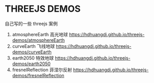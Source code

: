 # THREEJS DEMOS

自己写的一些 threejs 案例

1. atmosphereEarth 高光地球 https://hdhuangdi.github.io/threejs-demos/atmosphereEarth
2. curveEarth 飞线地球 https://hdhuangdi.github.io/threejs-demos/curveEarth
3. earth2050 特效地球 https://hdhuangdi.github.io/threejs-demos/earth2050
4. fresnelReflection 菲涅尔反射 https://hdhuangdi.github.io/threejs-demos/fresnelReflection
